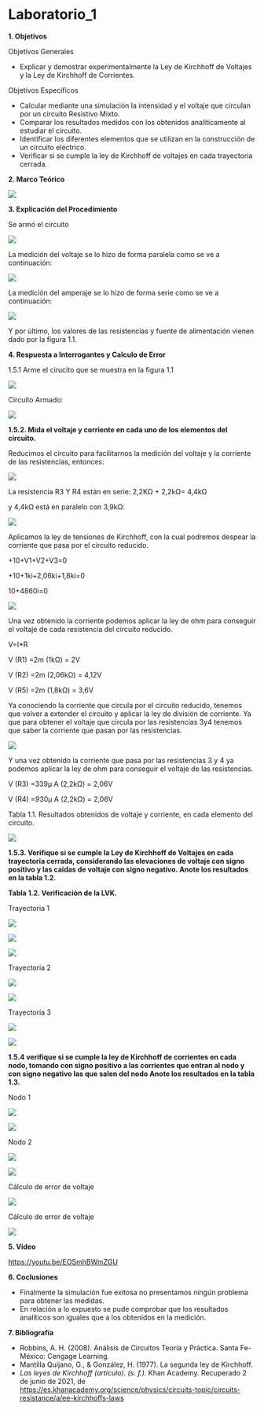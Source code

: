 # Laboratorio_1

__1. Objetivos__

Objetivos Generales 
* Explicar y demostrar experimentalmente la Ley de Kirchhoff de Voltajes y la Ley de
Kirchhoff de Corrientes.

Objetivos Específicos 
* Calcular mediante una simulación la intensidad y el voltaje que circulan por un circuito Resistivo Mixto.
* Comparar los resultados medidos con los obtenidos analíticamente al estudiar el circuito.
* Identificar los diferentes elementos que se utilizan en la construcción de un circuito eléctrico.
* Verificar si se cumple la ley de Kirchhoff de voltajes en cada trayectoria cerrada.


__2. Marco Teórico__ 

![](https://github.com/ItzAdoc/Laboratorio_1/blob/main/Marco%20Teorico.PNG)


__3. Explicación del Procedimiento__

Se armó el circuito 

![](https://github.com/ItzAdoc/Laboratorio_1/blob/main/Circuito%20Pro.PNG)

La medición del voltaje se lo hizo de forma paralela como se ve a continuación:

![](https://github.com/ItzAdoc/Laboratorio_1/blob/main/Medi%20V.PNG)

La medición del amperaje se lo hizo de forma serie como se ve a continuación:

![](https://github.com/ItzAdoc/Laboratorio_1/blob/main/Medi%20A.PNG)

Y por último, los valores de las resistencias y fuente de alimentación vienen dado por la figura 1.1.

__4. Respuesta a Interrogantes y Calculo de Error__

1.5.1 Arme el cirucito que se muestra en la figura 1.1

![](https://github.com/ItzAdoc/Laboratorio_1/blob/main/Figura%201.1.PNG)

Circuito Armado:

![](https://github.com/ItzAdoc/Laboratorio_1/blob/main/Circuito%20Armado.jpg)

**1.5.2. Mida el voltaje y corriente en cada uno de los elementos del circuito.**

Reducimos el circuito para facilitarnos la medición del voltaje y la corriente de las resistencias, entonces:

![](https://github.com/ItzAdoc/Laboratorio_1/blob/main/Tramo%201.PNG)

La resistencia R3 Y R4 están en serie: 
2,2KΩ + 2,2kΩ= 4,4kΩ

y 4,4kΩ está en paralelo con 3,9kΩ:

![](https://github.com/ItzAdoc/Laboratorio_1/blob/main/1.PNG)

Aplicamos la ley de tensiones de Kirchhoff, con la cual podremos despear la corriente que pasa por el circuito reducido.

+10+V1+V2+V3=0

+10+1ki+2,06ki+1,8ki=0

10+4860i=0

![](https://github.com/ItzAdoc/Laboratorio_1/blob/main/2.PNG)

Una vez obtenido la corriente podemos aplicar la ley de ohm para conseguir el voltaje de cada resistencia del circuito reducido.

V=I*R

V (R1) =2m (1kΩ) = 2V

V (R2) =2m (2,06kΩ) = 4,12V

V (R5) =2m (1,8kΩ) = 3,6V


Ya conociendo la corriente que circula por el circuito reducido, tenemos que volver a extender el circuito y aplicar la ley de división de corriente. Ya que  para obtener el voltaje que circula por las resistencias 3y4 tenemos que saber la corriente que pasan por las resistencias.

![](https://github.com/ItzAdoc/Laboratorio_1/blob/main/3.PNG)

Y una vez obtenido la corriente que pasa por las resistencias 3 y 4 ya podemos aplicar la ley de ohm para conseguir el voltaje de las resistencias.

V (R3) =339μ A (2,2kΩ) = 2,06V

V (R4) =930μ A (2,2kΩ) = 2,06V

Tabla 1.1. Resultados obtenidos de voltaje y corriente, en cada elemento del circuito.

![](https://github.com/ItzAdoc/Laboratorio_1/blob/main/Tabla1.1..PNG)

**1.5.3. Verifique si se cumple la Ley de Kirchhoff de Voltajes en cada trayectoria cerrada,
considerando las elevaciones de voltaje con signo positivo y las caídas de voltaje con
signo negativo. Anote los resultados en la tabla 1.2.**

**Tabla 1.2. Verificación de la LVK.**

Trayectoria 1

![](https://github.com/ItzAdoc/Laboratorio_1/blob/main/Grafico%20T1.PNG)

![](https://github.com/ItzAdoc/Laboratorio_1/blob/main/T1.PNG)


![](https://github.com/ItzAdoc/Laboratorio_1/blob/main/V%20Trayectoria%201.PNG)

Trayectoria 2 

![](https://github.com/ItzAdoc/Laboratorio_1/blob/main/T2.PNG)

![](https://github.com/ItzAdoc/Laboratorio_1/blob/main/V%20Trayectoria%202.PNG)

Trayectoria 3 

![](https://github.com/ItzAdoc/Laboratorio_1/blob/main/T3.1.PNG)

![](https://github.com/ItzAdoc/Laboratorio_1/blob/main/V%20Trayectoria%203.PNG)

**1.5.4 verifique si se cumple la ley de Kirchhoff de corrientes en cada nodo, tomando con signo positivo a las corrientes que entran al nodo y con signo negativo las que salen del nodo Anote los resultados en la tabla 1.3.**

Nodo 1

![](https://github.com/ItzAdoc/Laboratorio_1/blob/main/Nodo%201.PNG)

![](https://github.com/ItzAdoc/Laboratorio_1/blob/main/Nodo%201%20Corriente.PNG)


Nodo 2 

![](https://github.com/ItzAdoc/Laboratorio_1/blob/main/Nodo%202.PNG)

![](https://github.com/ItzAdoc/Laboratorio_1/blob/main/Nodo%202%20Corriente.PNG)


Cálculo de error de voltaje 

![](https://github.com/ItzAdoc/Laboratorio_1/blob/main/Error%20Voltaje.PNG)

Cálculo de error de voltaje 

![](https://github.com/ItzAdoc/Laboratorio_1/blob/main/Error%20Amperaje.PNG)

__5. Video__

https://youtu.be/EOSmhBWmZGU


__6. Coclusiones__ 
* Finalmente la simulación fue exitosa no presentamos ningún problema para obtener las medidas.
* En relación a lo expuesto se pude comprobar que los resultados analíticos son iguales que a los obtenidos en la medición. 


__7. Bibliografía__

* Robbins, A. H. (2008). Análisis de Circuitos Teoría y Práctica. Santa Fe-México: Cengage Learning. 
* Mantilla Quijano, G., & González, H. (1977). La segunda ley de Kirchhoff.
* *Las leyes de Kirchhoff (artículo). (s. f.).* Khan Academy. Recuperado 2 de junio de 2021, de https://es.khanacademy.org/science/physics/circuits-topic/circuits-resistance/a/ee-kirchhoffs-laws
